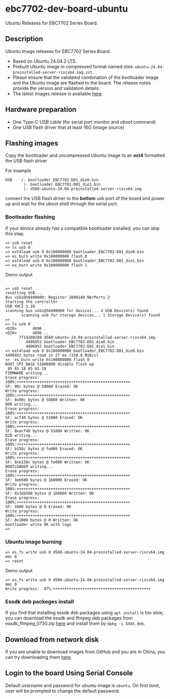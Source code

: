 # ebc7702-dev-board-ubuntu
Ubuntu Releases for EBC7702 Series Board.

## Description

Ubuntu Image releases for EBC7702 Series Board.
- Based on Ubuntu 24.04.2 LTS.
- Prebuilt Ubuntu image in compressed format named `d560-ubuntu-24.04-preinstalled-server-riscv64.img.zst`.
- Please ensure that the validated combination of the bootloader image and the Ubuntu image are flashed to the board. The release notes provide the version and validation details.
- The latest images release is available [here](https://github.com/eswincomputing/ebc7702-dev-board-ubuntu/releases/tag/2025.07.30).

## Hardware preparation
- One Type-C USB cable (for serial port monitor and uboot command)
- One USB flash driver that at least 16G (image source)

## Flashing images
Copy the bootloader and uncompressed Ubuntu image to an **ext4** formatted the USB flash driver

For example
```
USB    /- bootloader_EBC7702-D01_die0.bin
        |- bootloader_EBC7702-D01_die1.bin
        |- d560-ubuntu-24.04-preinstalled-server-riscv64.img
```
connect the USB flash driver to the **bottom** usb port of the  board and power up and wait for the uboot shell through the serial port.

### Bootloader flashing

If your device already has a compatible bootloader installed, you can skip this step.
```
=> usb reset
=> ls usb 0
=> ext4load usb 0 0x100000000 bootloader_EBC7702-D01_die0.bin
=> es_burn write 0x100000000 flash 0
=> ext4load usb 0 0x100000000 bootloader_EBC7702-D01_die1.bin
=> es_burn write 0x100000000 flash 1
```

Demo output
```

=> usb reset
resetting USB...
Bus usb1@50490000: Register 2000140 NbrPorts 2
Starting the controller
USB XHCI 1.10
scanning bus usb1@50490000 for devices... 4 USB Device(s) found
       scanning usb for storage devices... 1 Storage Device(s) found
=>
=> ls usb 0
<DIR>       4096 .
<DIR>       4096 ..
      7714209280 d560-ubuntu-24.04-preinstalled-server-riscv64.img
         4496952 bootloader_EBC7702-D01_die0.bin
         4496952 bootloader_EBC7702-D01_die1.bin
=> ext4load usb 0 0x100000000 bootloader_EBC7702-D01_die0.bin
4496952 bytes read in 27 ms (158.8 MiB/s)
=>  es_burn write 0x100000000 flash 0
BOOT_SPI_BASE 51800000 disable flash wp
 85 65 18 85 65 18
FIRMWARE writing...
Erase progress: 100%:++++++++++++++++++++++++++++++++++++++++++++++++++
SF: 90c bytes @ 50000 Erased: OK
Write progress: 100%:++++++++++++++++++++++++++++++++++++++++++++++++++
SF: 0x90c bytes @ 50000 Written: OK
DDR writing...
Erase progress: 100%:++++++++++++++++++++++++++++++++++++++++++++++++++
SF: acf40 bytes @ 51000 Erased: OK
Write progress: 100%:++++++++++++++++++++++++++++++++++++++++++++++++++
SF: 0xacf40 bytes @ 51000 Written: OK
D2D writing...
Erase progress: 100%:++++++++++++++++++++++++++++++++++++++++++++++++++
SF: b158c bytes @ fe000 Erased: OK
Write progress: 100%:++++++++++++++++++++++++++++++++++++++++++++++++++
SF: 0xb158c bytes @ fe000 Written: OK
BOOTLOADER writing...
Erase progress: 100%:++++++++++++++++++++++++++++++++++++++++++++++++++
SF: 3eb508 bytes @ 1b0000 Erased: OK
Write progress: 100%:++++++++++++++++++++++++++++++++++++++++++++++++++
SF: 0x3eb508 bytes @ 1b0000 Written: OK
Erase progress: 100%:++++++++++++++++++++++++++++++++++++++++++++++++++
SF: 1000 bytes @ 0 Erased: OK
Write progress: 100%:++++++++++++++++++++++++++++++++++++++++++++++++++
SF: 0x1000 bytes @ 0 Written: OK
bootloader write OK with logo
=>
```

### Ubuntu image burning
```
=> es_fs write usb 0 d560-ubuntu-24.04-preinstalled-server-riscv64.img mmc 0
=> reset
```
Demo output
```
=> es_fs write usb 0 d560-ubuntu-24.04-preinstalled-server-riscv64.img mmc 0
Write progress:  87%:+++++++++++++++++++++++++++++++++++++++++++
```

### Essdk deb packeges install

If you find that installing essdk deb packages using `apt install` is too slow, you can download the essdk and ffmpeg deb packages from essdk_ffmpeg_0730.zip [here](https://github.com/eswincomputing/ebc7702-dev-board-ubuntu/releases/tag/2025.07.30) and install them by `dpkg -i XXXX.deb`.

## Download from network disk

If you are unable to download images from GitHub and you are in China, you can try downloading them [here](https://pan.baidu.com/s/1gUJC8K_bSrhRO6P63BYV_w?pwd=p41j).

## Login to the board Using Serial Console

Default username and password for ubuntu image is `ubuntu`.
On first boot, user will be prompted to change the default password.
